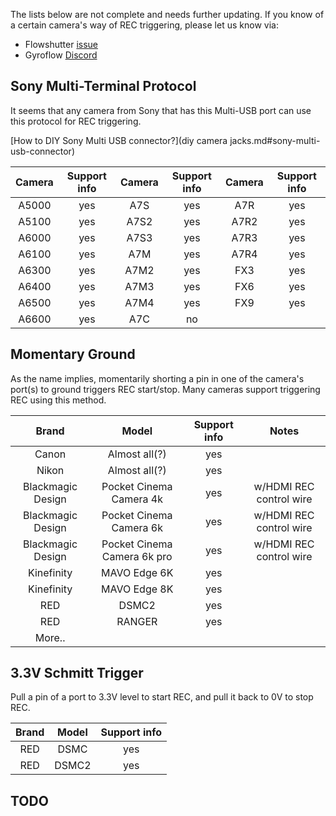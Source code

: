 The lists below are not complete and needs further updating. If you know of a certain camera's way of REC triggering, please let us know via:

- Flowshutter [issue](https://github.com/gyroflow/flowshutter/issues/82)
- Gyroflow [Discord](https://discord.gg/WfxZZXjpke)

## Sony Multi-Terminal Protocol

It seems that any camera from Sony that has this Multi-USB port can use this protocol for REC triggering.

[How to DIY Sony Multi USB connector?](diy camera jacks.md#sony-multi-usb-connector)

| Camera | Support info | Camera | Support info | Camera | Support info |
| :---: | :---: | :---: | :---: | :---: | :---: |
| A5000 |  yes  |  A7S  |  yes  |  A7R  |  yes  |
| A5100 |  yes  | A7S2  |  yes  | A7R2  |  yes  |
| A6000 |  yes  | A7S3  |  yes  | A7R3  |  yes  |
| A6100 |  yes  |  A7M  |  yes  | A7R4  |  yes  |
| A6300 |  yes  | A7M2  |  yes  | FX3   |  yes  |
| A6400 |  yes  | A7M3  |  yes  | FX6   |  yes  |
| A6500 |  yes  | A7M4  |  yes  | FX9   |  yes  |
| A6600 |  yes  |  A7C  |   no  |

## Momentary Ground

As the name implies, momentarily shorting a pin in one of the camera's port(s) to ground triggers REC start/stop. Many cameras support triggering REC using this method.

| Brand | Model | Support info | Notes | 
| :---: | :---: | :---: | :---: |
| Canon | Almost all(?) | yes | |
| Nikon | Almost all(?) | yes | |
| Blackmagic Design | Pocket Cinema Camera 4k | yes | w/HDMI REC control wire |
| Blackmagic Design | Pocket Cinema Camera 6k | yes | w/HDMI REC control wire |
| Blackmagic Design | Pocket Cinema Camera 6k pro | yes | w/HDMI REC control wire |
| Kinefinity | MAVO Edge 6K | yes |
| Kinefinity | MAVO Edge 8K | yes |
| RED | DSMC2 | yes |
| RED | RANGER | yes |
| More.. | | |


## 3.3V Schmitt Trigger

Pull a pin of a port to 3.3V level to start REC, and pull it back to 0V to stop REC.

| Brand | Model | Support info |
| :---: | :---: | :---: |
| RED | DSMC | yes |
| RED | DSMC2 | yes |

## TODO